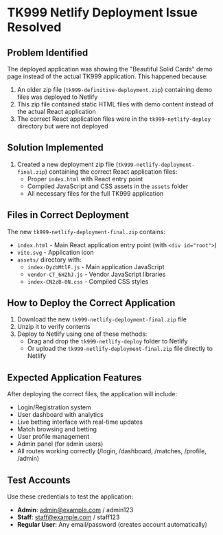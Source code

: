 # TK999 Netlify Deployment Issue Resolved

## Problem Identified
The deployed application was showing the "Beautiful Solid Cards" demo page instead of the actual TK999 application. This happened because:

1. An older zip file (`tk999-definitive-deployment.zip`) containing demo files was deployed to Netlify
2. This zip file contained static HTML files with demo content instead of the actual React application
3. The correct React application files were in the `tk999-netlify-deploy` directory but were not deployed

## Solution Implemented
1. Created a new deployment zip file (`tk999-netlify-deployment-final.zip`) containing the correct React application files:
   - Proper `index.html` with React entry point
   - Compiled JavaScript and CSS assets in the `assets` folder
   - All necessary files for the full TK999 application

## Files in Correct Deployment
The new `tk999-netlify-deployment-final.zip` contains:
- `index.html` - Main React application entry point (with `<div id="root">`)
- `vite.svg` - Application icon
- `assets/` directory with:
  - `index-DyzbMtlF.js` - Main application JavaScript
  - `vendor-CT_6HZhJ.js` - Vendor JavaScript libraries
  - `index-CN2zB-0N.css` - Compiled CSS styles

## How to Deploy the Correct Application
1. Download the new `tk999-netlify-deployment-final.zip` file
2. Unzip it to verify contents
3. Deploy to Netlify using one of these methods:
   - Drag and drop the `tk999-netlify-deploy` folder to Netlify
   - Or upload the `tk999-netlify-deployment-final.zip` file directly to Netlify

## Expected Application Features
After deploying the correct files, the application will include:
- Login/Registration system
- User dashboard with analytics
- Live betting interface with real-time updates
- Match browsing and betting
- User profile management
- Admin panel (for admin users)
- All routes working correctly (/login, /dashboard, /matches, /profile, /admin)

## Test Accounts
Use these credentials to test the application:
- **Admin**: admin@example.com / admin123
- **Staff**: staff@example.com / staff123
- **Regular User**: Any email/password (creates account automatically)